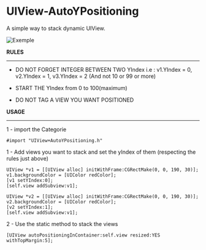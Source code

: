 UIView-AutoYPositioning
=======================

A simple way to stack dynamic UIView. 


![Exemple](http://romito.fr/public/images/UIView+AutoYPositioning.jpg)


**RULES**
___
   
- DO NOT FORGET INTEGER BETWEEN TWO YIndex
i.e : v1.YIndex = 0, v2.YIndex = 1, v3.YIndex = 2 (And not 10 or 99 or more) 

- START THE YIndex from 0 to 100(maximum)

- DO NOT TAG A VIEW YOU WANT POSITIONED
    

**USAGE**
___

1 - import the Categorie

    #import "UIView+AutoYPositioning.h"
    

1 - Add views you want to stack and set the yIndex of them (respecting the rules just above)

    UIView *v1 = [[UIView alloc] initWithFrame:CGRectMake(0, 0, 190, 30)];
    v1.backgroundColor = [UIColor redColor];
    [v1 setYIndex:0];
    [self.view addSubview:v1];
    
    UIView *v2 = [[UIView alloc] initWithFrame:CGRectMake(0, 0, 190, 30)];
    v2.backgroundColor = [UIColor redColor];
    [v2 setYIndex:1];
    [self.view addSubview:v1];
    
2 - Use the static method to stack the views

    [UIView autoPositioningInContainer:self.view resized:YES withTopMargin:5];
    
     

